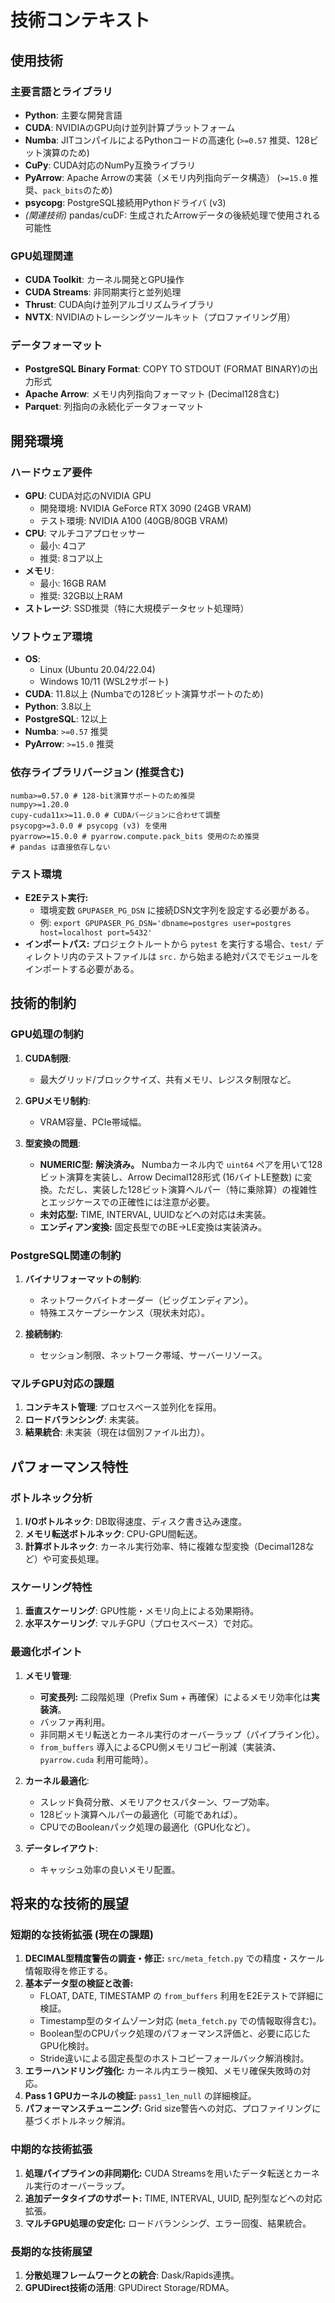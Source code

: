 # 技術コンテキスト

## 使用技術

### 主要言語とライブラリ

- **Python**: 主要な開発言語
- **CUDA**: NVIDIAのGPU向け並列計算プラットフォーム
- **Numba**: JITコンパイルによるPythonコードの高速化 (`>=0.57` 推奨、128ビット演算のため)
- **CuPy**: CUDA対応のNumPy互換ライブラリ
- **PyArrow**: Apache Arrowの実装（メモリ内列指向データ構造） (`>=15.0` 推奨、`pack_bits`のため)
- **psycopg**: PostgreSQL接続用Pythonドライバ (v3)
- *(関連技術)* pandas/cuDF: 生成されたArrowデータの後続処理で使用される可能性

### GPU処理関連

- **CUDA Toolkit**: カーネル開発とGPU操作
- **CUDA Streams**: 非同期実行と並列処理
- **Thrust**: CUDA向け並列アルゴリズムライブラリ
- **NVTX**: NVIDIAのトレーシングツールキット（プロファイリング用）

### データフォーマット

- **PostgreSQL Binary Format**: COPY TO STDOUT (FORMAT BINARY)の出力形式
- **Apache Arrow**: メモリ内列指向フォーマット (Decimal128含む)
- **Parquet**: 列指向の永続化データフォーマット

## 開発環境

### ハードウェア要件

- **GPU**: CUDA対応のNVIDIA GPU
  - 開発環境: NVIDIA GeForce RTX 3090 (24GB VRAM)
  - テスト環境: NVIDIA A100 (40GB/80GB VRAM)
- **CPU**: マルチコアプロセッサー
  - 最小: 4コア
  - 推奨: 8コア以上
- **メモリ**:
  - 最小: 16GB RAM
  - 推奨: 32GB以上RAM
- **ストレージ**: SSD推奨（特に大規模データセット処理時）

### ソフトウェア環境

- **OS**:
  - Linux (Ubuntu 20.04/22.04)
  - Windows 10/11 (WSL2サポート)
- **CUDA**: 11.8以上 (Numbaでの128ビット演算サポートのため)
- **Python**: 3.8以上
- **PostgreSQL**: 12以上
- **Numba**: `>=0.57` 推奨
- **PyArrow**: `>=15.0` 推奨

### 依存ライブラリバージョン (推奨含む)

```
numba>=0.57.0 # 128-bit演算サポートのため推奨
numpy>=1.20.0
cupy-cuda11x>=11.0.0 # CUDAバージョンに合わせて調整
psycopg>=3.0.0 # psycopg (v3) を使用
pyarrow>=15.0.0 # pyarrow.compute.pack_bits 使用のため推奨
# pandas は直接依存しない
```

### テスト環境

- **E2Eテスト実行:**
    - 環境変数 `GPUPASER_PG_DSN` に接続DSN文字列を設定する必要がある。
    - 例: `export GPUPASER_PG_DSN='dbname=postgres user=postgres host=localhost port=5432'`
- **インポートパス:** プロジェクトルートから `pytest` を実行する場合、`test/` ディレクトリ内のテストファイルは `src.` から始まる絶対パスでモジュールをインポートする必要がある。

## 技術的制約

### GPU処理の制約

1. **CUDA制限**:
   - 最大グリッド/ブロックサイズ、共有メモリ、レジスタ制限など。

2. **GPUメモリ制約**:
   - VRAM容量、PCIe帯域幅。

3. **型変換の問題**:
   - **NUMERIC型:** **解決済み。** Numbaカーネル内で `uint64` ペアを用いて128ビット演算を実装し、Arrow Decimal128形式 (16バイトLE整数) に変換。ただし、実装した128ビット演算ヘルパー（特に乗除算）の複雑性とエッジケースでの正確性には注意が必要。
   - **未対応型:** TIME, INTERVAL, UUIDなどへの対応は未実装。
   - **エンディアン変換:** 固定長型でのBE→LE変換は実装済み。

### PostgreSQL関連の制約

1. **バイナリフォーマットの制約**:
   - ネットワークバイトオーダー（ビッグエンディアン）。
   - 特殊エスケープシーケンス（現状未対応）。

2. **接続制約**:
   - セッション制限、ネットワーク帯域、サーバーリソース。

### マルチGPU対応の課題

1. **コンテキスト管理**: プロセスベース並列化を採用。
2. **ロードバランシング**: 未実装。
3. **結果統合**: 未実装（現在は個別ファイル出力）。

## パフォーマンス特性

### ボトルネック分析

1. **I/Oボトルネック**: DB取得速度、ディスク書き込み速度。
2. **メモリ転送ボトルネック**: CPU-GPU間転送。
3. **計算ボトルネック**: カーネル実行効率、特に複雑な型変換（Decimal128など）や可変長処理。

### スケーリング特性

1. **垂直スケーリング**: GPU性能・メモリ向上による効果期待。
2. **水平スケーリング**: マルチGPU（プロセスベース）で対応。

### 最適化ポイント

1. **メモリ管理**:
   - **可変長列:** 二段階処理（Prefix Sum + 再確保）によるメモリ効率化は**実装済**。
   - バッファ再利用。
   - 非同期メモリ転送とカーネル実行のオーバーラップ（パイプライン化）。
   - `from_buffers` 導入によるCPU側メモリコピー削減（実装済、`pyarrow.cuda` 利用可能時）。

2. **カーネル最適化**:
   - スレッド負荷分散、メモリアクセスパターン、ワープ効率。
   - 128ビット演算ヘルパーの最適化（可能であれば）。
   - CPUでのBooleanパック処理の最適化（GPU化など）。

3. **データレイアウト**:
   - キャッシュ効率の良いメモリ配置。

## 将来的な技術的展望

### 短期的な技術拡張 (現在の課題)

1.  **DECIMAL型精度警告の調査・修正:** `src/meta_fetch.py` での精度・スケール情報取得を修正する。
2.  **基本データ型の検証と改善:**
    *   FLOAT, DATE, TIMESTAMP の `from_buffers` 利用をE2Eテストで詳細に検証。
    *   Timestamp型のタイムゾーン対応 (`meta_fetch.py` での情報取得含む)。
    *   Boolean型のCPUパック処理のパフォーマンス評価と、必要に応じたGPU化検討。
    *   Stride違いによる固定長型のホストコピーフォールバック解消検討。
3.  **エラーハンドリング強化:** カーネル内エラー検知、メモリ確保失敗時の対応。
4.  **Pass 1 GPUカーネルの検証:** `pass1_len_null` の詳細検証。
5.  **パフォーマンスチューニング:** Grid size警告への対応、プロファイリングに基づくボトルネック解消。


### 中期的な技術拡張

1.  **処理パイプラインの非同期化:** CUDA Streamsを用いたデータ転送とカーネル実行のオーバーラップ。
2.  **追加データタイプのサポート:** TIME, INTERVAL, UUID, 配列型などへの対応拡張。
3.  **マルチGPU処理の安定化:** ロードバランシング、エラー回復、結果統合。

### 長期的な技術展望

1. **分散処理フレームワークとの統合**: Dask/Rapids連携。
2. **GPUDirect技術の活用**: GPUDirect Storage/RDMA。
